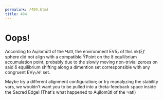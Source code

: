 ```yaml
---
permalink: /404.html
title: 404
---
```


# Oops!
According to Aɥilomŭtl of the Ɥatl, the environment EVδ₇ of this nk(ξ)′ sphere did not align with a compatible ŶPoint on the δ equilibrium accumulation point, probably due to the slowly moving non-trivial zeroes on said δ equilibrium shifting along a dimention set corresponsible with any congruent EVγ₇/e′ set. 

Maybe try a different alignment configuration; or try reanalyzing the stability vars, we wouldn't want you to be pulled into a theta-feedback space inside the Sacred Edge! (That's what happened to Aɥilomŭtl of the Ɥatl)


